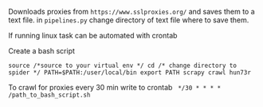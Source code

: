 Downloads proxies from `https://www.sslproxies.org/` and saves them to a text file.
in `pipelines.py` change directory of text file where to save them.

If running linux task can be automated with crontab

Create a bash script

`source /*source to your virtual env */
cd /* change directory to spider */
PATH=$PATH:/user/local/bin
export PATH
scrapy crawl hun73r`

To crawl for proxies every 30 min write to crontab
` */30 * * * * /path_to_bash_script.sh`


